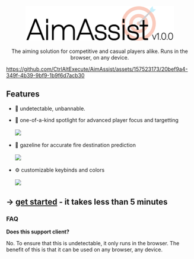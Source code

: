 <p align="center">
  <img src="logo.png" width="400" />
  <br /><br />
  The aiming solution for competitive and casual players alike. Runs in the browser, on any device.
</p>

https://github.com/CtrlAltExecute/AimAssist/assets/157523173/20bef9a4-349f-4b39-9bf9-1b9f6d7acb30

## Features

- 👾 undetectable, unbannable.
- 🔦 one-of-a-kind spotlight for advanced player focus and targetting <br /><br /> <img src="https://github.com/CtrlAltExecute/AimAssist/assets/157523173/3b900666-af90-4776-b815-ff7d4d8b37d4" />

- 🔭 gazeline for accurate fire destination prediction <br /><br /> <img src="https://github.com/CtrlAltExecute/AimAssist/assets/157523173/9ab085e7-2d40-45f8-9443-94b23699b3bb" />

- ⚙️ customizable keybinds and colors <br/><br /> <img src="https://github.com/CtrlAltExecute/AimAssist/assets/157523173/c0669831-287b-4f10-b492-f2b9768a9c18" />

## → [get started](https://github.com/CtrlAltExecute/AimAssist/blob/main/tutorial.md) - it takes less than 5 minutes

### FAQ

**Does this support client?**

No. To ensure that this is undetectable, it only runs in the browser. The benefit of this is that it can be used on any browser, any device.
